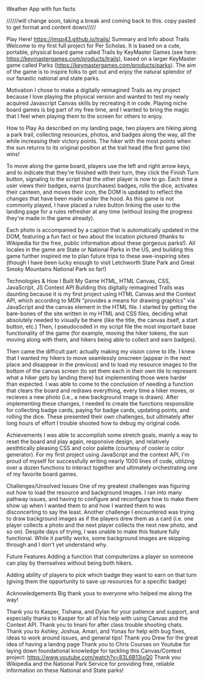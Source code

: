 Weather App with fun facts



//////will change soon, taking a break and coming back to this. copy pasted to get format and content down/////


Play Here!
https://jmsp43.github.io/trails/
Summary and Info about Trails
Welcome to my first full project for Per Scholas. It is based on a cute, portable, physical board game called Trails by KeyMaster Games (see here: https://keymastergames.com/products/trails), based on a larger KeyMaster game called Parks (https://keymastergames.com/products/parks). The aim of the game is to inspire folks to get out and enjoy the natural splendor of our fanastic national and state parks.

Motivation
I chose to make a digitally reimagined Trails as my project because I love playing the physical version and wanted to test my newly acquired Javascript Canvas skills by recreating it in code. Playing niche board games is big part of my free time, and I wanted to bring the magic that I feel when playing them to the screen for others to enjoy.

How to Play
As described on my landing page, two players are hiking along a park trail, collecting resources, photos, and badges along the way, all the while increasing their victory points. The hiker with the most points when the sun returns to its original position at the trail head (the first game tile) wins!

To move along the game board, players use the left and right arrow keys, and to indicate that they're finished with their turn, they click the Finish Turn button, signaling to the script that the other player is now to go. Each time a user views their badges, earns (purchases) badges, rolls the dice, activates their canteen, and moves their icon, the DOM is updated to reflect the changes that have been made under the hood. As this game is not commonly played, I have placed a rules button linking the user to the landing page for a rules refresher at any time (without losing the progress they're made in the game already).

Each photo is accompanied by a caption that is automatically updated in the DOM, featuring a fun fact or two about the location pictured (thanks to Wikipedia for the free, public information about these gorgeous parks!). All locales in the game are State or National Parks in the US, and building this game further inspired me to plan future trips to these awe-inspiring sites (though I have been lucky enough to visit Letchworth State Park and Great Smoky Mountains National Park so far!)

Technologies & How I Built My Game
HTML, HTML Canvas, CSS, JavaScript, JS Context API
Building this digitally reimagined Trails was daunting because it is my first project using HTML Canvas and the Context API, which according to MDN "provides a means for drawing graphics" via JavaScript and the canvas element in the HTML file. I started by getting the bare-bones of the site written in my HTML and CSS files, deciding what absolutely needed to visually be there (like the title, the canvas itself, a start button, etc.) Then, I pseudocoded in my script file the most important base functionality of the game (for example, moving the hiker tokens, the sun moving along with them, and hikers being able to collect and earn badges).

Then came the difficult part: actually making my vision come to life. I knew that I wanted my hikers to move seamlessly onscreen (appear in the next place and disappear in the previous) and to load my resource images to the bottom of the canvas screen (to set them each in their own tile to represent what a hiker gets by landing there) but implementing those were harder than expected. I was able to come to the conclusion of needing a function that clears the board and redraws everything, every time a hiker moves, or recieves a new photo (i.e., a new background image is drawn). After implementing these changes, I needed to create the functions responsible for collecting badge cards, paying for badge cards, updating points, and rolling the dice. These presented their own challenges, but ultimately after long hours of effort I trouble shooted how to debug my original code.

Achievements
I was able to accomplish some stretch goals, mainly a way to reset the board and play again, responsive design, and relatively aesthtically pleasing CSS and color palette (courtesy of cooler.io color generator). For my first project using JavaScript and the context API, I'm proud of myself for successfully writing nearly 1000 lines of code, utilizing over a dozen functions to interact together and ultimately orchestrating one of my favorite board games.

Challenges/Unsolved Issues
One of my greatest challenges was figuring out how to load the resource and background images. I ran into many pathway issues, and having to configure and reconfigure how to make them show up when I wanted them to and how I wanted them to was disconcerting to say the least. Another challenge I encountered was trying to draw background images as if the players drew them as a card (i.e. one player collects a photo and the next player collects the next new photo, and so on). Despite days of trying, I was unable to make this feature fully functional. While it partilly works, some background images are skipping through and I don't yet understand why.

Future Features
Adding a function that computerizes a player so someone can play by themselves without being both hikers.

Adding ability of players to pick which badge they want to earn on that turn (giving them the opportunity to save up resources for a specific badge)

Acknowledgements
Big thank yous to everyone who helped me along the way!

Thank you to Kasper, Tishana, and Dylan for your patience and support, and especially thanks to Kasper for all of his help with using Canvas and the Context API.
Thank you to Imani for after class trouble shooting chats.
Thank you to Ashley, Joshua, Amari, and Yonas for help with bug fixes, ideas to work around issues, and general tips!
Thank you Drew for the great idea of having a landng page
Thank you to Chris Courses on Youtube for laying down foundational knowledge for tackling this Canvas/Context project: https://www.youtube.com/watch?v=83L6B13ixQ0
Thank you Wikipedia and the National Park Service for providing free, reliable information on these National and State parks!

